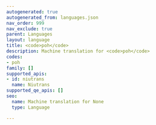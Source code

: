 ```yaml
---
autogenerated: true
autogenerated_from: languages.json
nav_order: 999
nav_exclude: true
parent: Languages
layout: language
title: <code>poh</code>
description: Machine translation for <code>poh</code>
codes:
- poh
family: []
supported_apis:
- id: niutrans
  name: Niutrans
supported_qe_apis: []
seo:
  name: Machine translation for None
  type: Language

---
```


